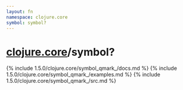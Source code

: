 ```yaml
---
layout: fn
namespace: clojure.core
symbol: symbol?
---
```


# [clojure.core](../)/symbol?

{% include 1.5.0/clojure.core/symbol_qmark_/docs.md %}
{% include 1.5.0/clojure.core/symbol_qmark_/examples.md %}
{% include 1.5.0/clojure.core/symbol_qmark_/src.md %}

